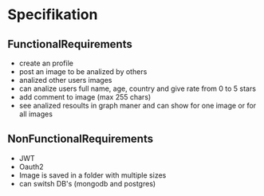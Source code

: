 # Specifikation

## FunctionalRequirements
- create an profile
- post an image to be analized by others
- analized other users images
- can analize users full name, age, country and give rate from 0 to 5 stars
- add comment to image (max 255 chars)
- see analized resoults in graph maner and can show for one image or for all images

## NonFunctionalRequirements
- JWT
- Oauth2
- Image is saved in a folder with multiple sizes 
- can switsh DB's (mongodb and postgres)